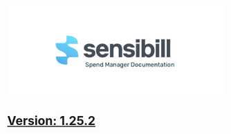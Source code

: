 ![Sensibill](Sensibill-Logo.png)

# [Version: 1.25.2](https://sensibill.github.io/sensibill-ios-documentation/)
